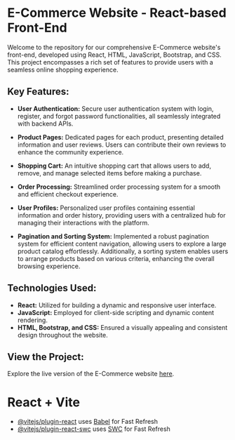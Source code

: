# E-Commerce Website - React-based Front-End

Welcome to the repository for our comprehensive E-Commerce website's front-end, developed using React, HTML, JavaScript, Bootstrap, and CSS. This project encompasses a rich set of features to provide users with a seamless online shopping experience.

## Key Features:

- **User Authentication:** Secure user authentication system with login, register, and forgot password functionalities, all seamlessly integrated with backend APIs.

- **Product Pages:** Dedicated pages for each product, presenting detailed information and user reviews. Users can contribute their own reviews to enhance the community experience.

- **Shopping Cart:** An intuitive shopping cart that allows users to add, remove, and manage selected items before making a purchase.

- **Order Processing:** Streamlined order processing system for a smooth and efficient checkout experience.

- **User Profiles:** Personalized user profiles containing essential information and order history, providing users with a centralized hub for managing their interactions with the platform.

- **Pagination and Sorting System:** Implemented a robust pagination system for efficient content navigation, allowing users to explore a large product catalog effortlessly. Additionally, a sorting system enables users to arrange products based on various criteria, enhancing the overall browsing experience.

## Technologies Used:

- **React:** Utilized for building a dynamic and responsive user interface.
- **JavaScript:** Employed for client-side scripting and dynamic content rendering.
- **HTML, Bootstrap, and CSS:** Ensured a visually appealing and consistent design throughout the website.


## View the Project:

Explore the live version of the E-Commerce website [here](https://e-commerce-dyfe.onrender.com/).

# React + Vite
- [@vitejs/plugin-react](https://github.com/vitejs/vite-plugin-react/blob/main/packages/plugin-react/README.md) uses [Babel](https://babeljs.io/) for Fast Refresh
- [@vitejs/plugin-react-swc](https://github.com/vitejs/vite-plugin-react-swc) uses [SWC](https://swc.rs/) for Fast Refresh
